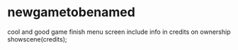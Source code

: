 # newgametobenamed
cool and good game
finish menu screen
include info in credits on ownership
showscene(credits);
